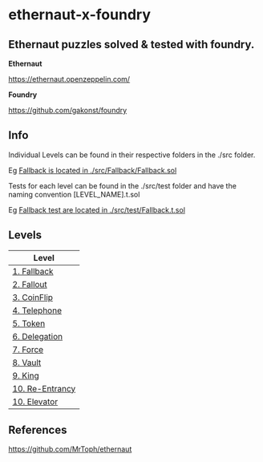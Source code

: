 # ethernaut-x-foundry

## Ethernaut puzzles solved & tested with foundry.

**Ethernaut**

https://ethernaut.openzeppelin.com/

**Foundry**

https://github.com/gakonst/foundry


## Info

Individual Levels can be found in their respective folders in the ./src folder.  

Eg [Fallback is located in ./src/Fallback/Fallback.sol](src/Fallback/Fallback.sol)


Tests for each level can be found in the ./src/test folder and have the naming convention [LEVEL_NAME].t.sol 

Eg [Fallback test are located in ./src/test/Fallback.t.sol](src/test/Fallback.t.sol)


## Levels

| Level | 
| ------------- |
| [1. Fallback](src/Fallback/README.md) |
| [2. Fallout](src/Fallout/README.md) |
| [3. CoinFlip](src/CoinFlip/README.md) |
| [4. Telephone](src/Telephone/README.md) |
| [5. Token](src/Token/README.md) |
| [6. Delegation](src/Delegation/README.md) |
| [7. Force](src/Force/README.md) |
| [8. Vault](src/Vault/README.md) |
| [9. King](src/King/README.md) |
| [10. Re-Entrancy](src/Reentrance/README.md) |
| [10. Elevator](src/Elevator/README.md) |



## References

https://github.com/MrToph/ethernaut

